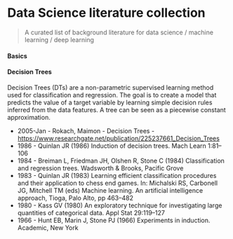 # Data Science literature collection

> A curated list of background literature for data science / machine learning / deep learning

#### Basics


#### Decision Trees
Decision Trees (DTs) are a non-parametric supervised learning method used for classification and regression. The goal is to create a model that predicts the value of a target variable by learning simple decision rules inferred from the data features. A tree can be seen as a piecewise constant approximation.

* 2005-Jan - Rokach, Maimon - Decision Trees - https://www.researchgate.net/publication/225237661_Decision_Trees
* 1986 - Quinlan JR (1986) Induction of decision trees. Mach Learn 1:81–106
* 1984 - Breiman L, Friedman JH, Olshen R, Stone C (1984) Classification and regression trees. Wadsworth & Brooks, Pacific Grove
* 1983 - Quinlan JR (1983) Learning efficient classification procedures and their application to chess end games. In: Michalski RS, Carbonell JG, Mitchell TM (eds) Machine learning. An artificial intelligence approach, Tioga, Palo Alto, pp 463–482
* 1980 - Kass GV (1980) An exploratory technique for investigating large quantities of categorical data. Appl Stat 29:119–127
* 1966 - Hunt EB, Marin J, Stone PJ (1966) Experiments in induction. Academic, New York
